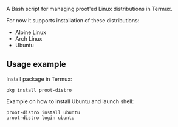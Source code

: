 A Bash script for managing proot'ed Linux distributions in Termux.

For now it supports installation of these distributions:

* Alpine Linux
* Arch Linux
* Ubuntu

## Usage example

Install package in Termux:
```
pkg install proot-distro
```

Example on how to install Ubuntu and launch shell:
```
proot-distro install ubuntu
proot-distro login ubuntu
```
